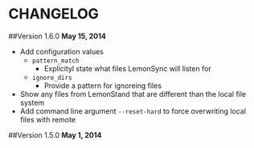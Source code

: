 CHANGELOG
=======

##Version 1.6.0
**May 15, 2014**

- Add configuration values 
	- `pattern_match` 
		- Explicityl state what files LemonSync will listen for
	- `ignore_dirs`
		- Provide a pattern for ignoreing files
- Show any files from LemonStand that are different than the local file system
- Add command line argument `--reset-hard` to force overwriting local files with remote

##Version 1.5.0
**May 1, 2014**